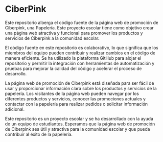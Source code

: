# CiberPink
Este repositorio alberga el código fuente de la página web de promoción de Ciberpink, una Papelería.
Este proyecto escolar tiene como objetivo crear una página web atractiva y funcional para promover los productos y servicios de Ciberpink a la comunidad escolar.

El código fuente en este repositorio es colaborativo, lo que significa que los miembros del equipo pueden contribuir y realizar cambios en el código de manera eficiente. Se ha utilizado la plataforma GitHub para alojar el repositorio y permitir la integración con herramientas de automatización y pruebas para mejorar la calidad del código y acelerar el proceso de desarrollo.

La página web de promoción de Ciberpink está diseñada para ser fácil de usar y proporcionar información clara sobre los productos y servicios de la papelería. Los visitantes de la página web pueden navegar por los diferentes productos y servicios, conocer las promociones actuales y contactar con la papelería para realizar pedidos o solicitar información adicional.

Este repositorio es un proyecto escolar y se ha desarrollado con la ayuda de un equipo de estudiantes. Esperamos que la página web de promoción de Ciberpink sea útil y atractiva para la comunidad escolar y que pueda contribuir al éxito de la papelería.
